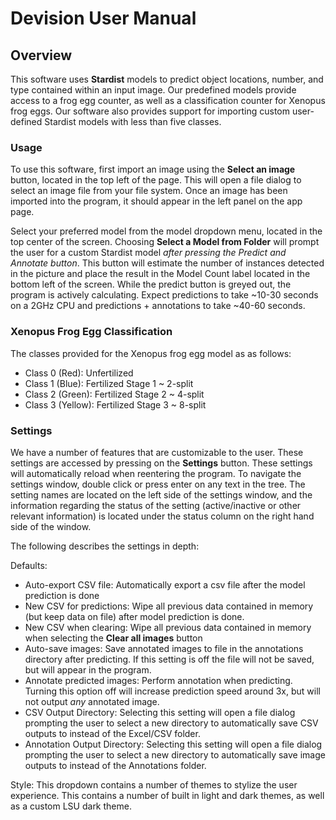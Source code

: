 # Devision User Manual

## Overview

This software uses **Stardist** models to predict object locations, number, and type contained within an input image. Our predefined models provide access to a frog egg counter, as well as a classification counter for Xenopus frog eggs. Our software also provides support for importing custom user-defined Stardist models with less than five classes. 


### Usage
To use this software, first import an image using the **Select an image** button, located in the top left of the page. This will open a file dialog to select an image file from your file system. Once an image has been imported into the program, it should appear in the left panel on the app page.

Select your preferred model from the model dropdown menu, located in the top center of the screen. Choosing **Select a Model from Folder** will prompt the user for a custom Stardist model *after pressing the Predict and Annotate button*. This button will estimate the number of instances detected in the picture and place the result in the Model Count label located in the bottom left of the screen. While the predict button is greyed out, the program is actively calculating. Expect predictions to take ~10-30 seconds on a 2GHz CPU and predictions + annotations to take ~40-60 seconds. 

### Xenopus Frog Egg Classification
The classes provided for the Xenopus frog egg model as as follows:
- Class 0 (Red): Unfertilized
- Class 1 (Blue): Fertilized Stage 1 ~ 2-split
- Class 2 (Green): Fertilized Stage 2 ~ 4-split
- Class 3 (Yellow): Fertilized Stage 3 ~ 8-split

### Settings
We have a number of features that are customizable to the user. These settings are accessed by pressing on the **Settings** button. These settings will automatically reload when reentering the program. To navigate the settings window, double click or press enter on any text in the tree. The setting names are located on the left side of the settings window, and the information regarding the status of the setting (active/inactive or other relevant information) is located under the status column on the right hand side of the window. 

The following describes the settings in depth:

Defaults:
- Auto-export CSV file: Automatically export a csv file after the model prediction is done
- New CSV for predictions: Wipe all previous data contained in memory (but keep data on file) after model prediction is done.
- New CSV when clearing: Wipe all previous data contained in memory when selecting the **Clear all images** button 
- Auto-save images: Save annotated images to file in the annotations directory after predicting. If this setting is off the file will not be saved, but will appear in the program.
- Annotate predicted images: Perform annotation when predicting. Turning this option off will increase prediction speed around 3x, but will not output *any* annotated image.
- CSV Output Directory: Selecting this setting will open a file dialog prompting the user to select a new directory to automatically save CSV outputs to instead of the Excel/CSV folder.
- Annotation Output Directory: Selecting this setting will open a file dialog prompting the user to select a new directory to automatically save image outputs to instead of the Annotations folder.

Style:
This dropdown contains a number of themes to stylize the user experience. This contains a number of built in light and dark themes, as well as a custom LSU dark theme.

